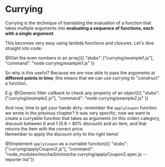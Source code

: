 # Currying
Currying is the technique of translating the evaluation of a function that takes multiple arguments into **evaluating a sequence of functions, each with a single argument**.

This becomes very easy using lambda functions and closures. Let's dive straight into code:

@[Get the even numbers in an array]({ "stubs": ["currying/example1.js"], "command": "node currying/example1.js" })

So why is this useful? Because we are now able to pass the arguments at **different points in time**; this means that we can use currying to "construct" a function.

E.g.
@[Generic filter callback to check any property of an object]({ "stubs": ["currying/example2.js"], "command": "node currying/example2.js" })

And now, time to get your hands dirty: remember the `applyCoupon` function we wrote in the previous chapter? It was very specific; now we want to create a curryable function that takes as arguments (in this order) category, discount between 0 and 1 (0.8 = 80% discount) and an item, and that returns the item with the correct price.  
Remember to apply the discount only to the right items!

@[Implement `applyCoupon` as a curriable function]({ "stubs": ["currying/applyCoupon2.js"], "command": "node_modules/mocha/bin/mocha currying/applyCoupon2.spec.js --reporter list"})
